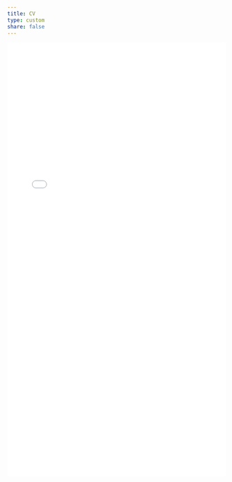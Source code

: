 ```yaml
---
title: CV
type: custom
share: false
---
```


<embed src="/cv.pdf" width="100%" height="1000px" type="application/pdf" >
